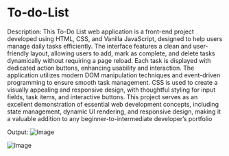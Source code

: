 # To-do-List
Description:
This To-Do List web application is a front-end project developed using HTML, CSS, and Vanilla JavaScript, designed to help users manage daily tasks efficiently. The interface features a clean and user-friendly layout, allowing users to add, mark as complete, and delete tasks dynamically without requiring a page reload. Each task is displayed with dedicated action buttons, enhancing usability and interaction. The application utilizes modern DOM manipulation techniques and event-driven programming to ensure smooth task management. CSS is used to create a visually appealing and responsive design, with thoughtful styling for input fields, task items, and interactive buttons. This project serves as an excellent demonstration of essential web development concepts, including state management, dynamic UI rendering, and responsive design, making it a valuable addition to any beginner-to-intermediate developer’s portfolio

Output:
![Image](https://github.com/user-attachments/assets/d3436120-0c49-4339-b761-d4d72fe7beb2)

![Image](https://github.com/user-attachments/assets/6bf173fb-fc51-4315-be86-1ffc8fa21265)

